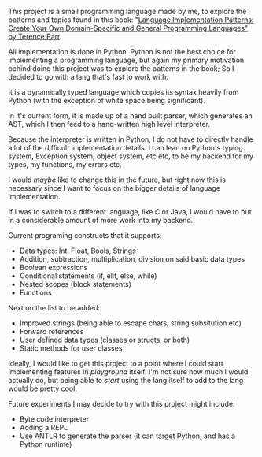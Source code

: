 This project is a small programming language made by me, to explore the patterns and topics found in this book: "[Language Implementation Patterns:
Create Your Own Domain-Specific and General Programming Languages"
by Terence Parr](https://pragprog.com/titles/tpdsl/language-implementation-patterns/). 

All implementation is done in Python. Python is not the best choice for implementing a programming language, but again my primary motivation behind doing this project was to explore the patterns in the book; So I decided to go with a lang that's fast to work with. 

It is a dynamically typed language which copies its syntax heavily from Python (with the exception of white space being significant).

In it's current form, it is made up of a hand built parser, which generates an AST, which I then feed to a hand-written high level interpreter.

Because the interpreter is written in Python, I do not have to directly handle a lot of the difficult implementation details.
I can lean on Python's typing system, Exception system, object system, etc etc, to be my backend for my types, my functions, my errors etc. 

I would _maybe_ like to change this in the future, but right now this is necessary since I want to focus on the bigger details of language implementation. 

If I was to switch to a different language, like C or Java, I would have to put in a considerable amount of more work into my backend.

Current programing constructs that it supports:
* Data types: Int, Float, Bools, Strings
* Addition, subtraction, multiplication, division on said basic data types 
* Boolean expressions
* Conditional statements (if, elif, else, while)
* Nested scopes (block statements)
* Functions

Next on the list to be added:
* Improved strings (being able to escape chars, string subsitution etc)
* Forward references
* User defined data types (classes or structs, or both)
* Static methods for user classes

Ideally, I would like to get this project to a point where I could start implementing features in _playground_ itself. I'm not sure how much I would actually do, but being able to _start_ using the lang itself to add to the lang would be pretty cool.

Future experiments I may decide to try with this project might include:
* Byte code interpreter
* Adding a REPL
* Use ANTLR to generate the parser (it can target Python, and has a Python runtime)